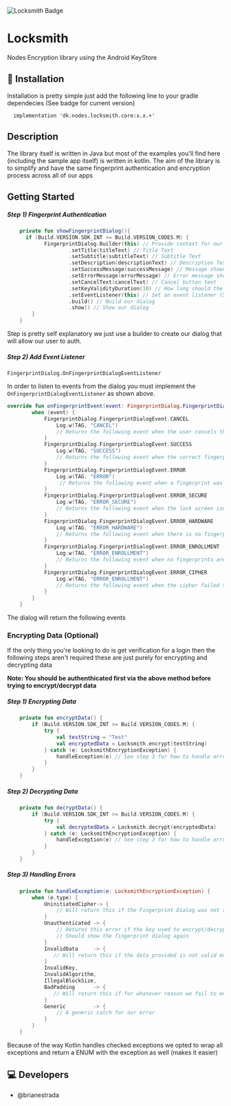 ![Locksmith Badge](https://img.shields.io/maven-central/v/dk.nodes.locksmith/core.svg)

# Locksmith

Nodes Encryption library using the Android KeyStore

## 🔧 Installation
Installation is pretty simple just add the following line to your gradle dependecies (See badge for current version)
```
  implementation 'dk.nodes.locksmith.core:x.x.+'
```

## Description

The library itself is written in Java but most of the examples you'll find here (including the sample app itself) is written in kotlin. The aim of the library is to simplify and have the same fingerprint authentication and encryption process across all of our apps

## Getting Started

##### Step 1) Fingerprint Authentication
```Kotlin
    private fun showFingerprintDialog(){
      if (Build.VERSION.SDK_INT >= Build.VERSION_CODES.M) {
            FingerprintDialog.Builder(this) // Provide context for our dialog
                    .setTitle(titleText) // Title Text
                    .setSubtitle(subtitleText) // Subtitle Text
                    .setDescription(descriptionText) // Description Text
                    .setSuccessMessage(successMessage) // Message shown when you have successfully auth
                    .setErrorMessage(errorMessage) // Error message shown when auth failed
                    .setCancelText(cancelText) // Cancel button text
                    .setKeyValidityDuration(10) // How long should the key be valid for once authenthicated (Can only be set once)
                    .setEventListener(this) // Set an event listener (See next step for a better explination)
                    .build() // Build our dialog
                    .show() // Show our dialog
        }
    }
```
Step is pretty self explanatory we just use a builder to create our dialog that will allow our user to auth.

##### Step 2) Add Event Listener

```
FingerprintDialog.OnFingerprintDialogEventListener
```
In order to listen to events from the dialog you must implement the `OnFingerprintDialogEventListener` as shown above.

```Kotlin
override fun onFingerprintEvent(event: FingerprintDialog.FingerprintDialogEvent) {
        when (event) {
            FingerprintDialog.FingerprintDialogEvent.CANCEL           -> {
                Log.w(TAG, "CANCEL")
                // Returns the following event when the user cancels the dialog
            }
            FingerprintDialog.FingerprintDialogEvent.SUCCESS          -> {
                Log.w(TAG, "SUCCESS")
                // Returns the following event when the correct fingerprint has been read
            }
            FingerprintDialog.FingerprintDialogEvent.ERROR            -> {
                Log.w(TAG, "ERROR")
                 // Returns the following event when a fingerprint was correctly read but not accepted
            }
            FingerprintDialog.FingerprintDialogEvent.ERROR_SECURE     -> {
                Log.w(TAG, "ERROR_SECURE")
                // Returns the following event when the lock screen isn't enabled
            }
            FingerprintDialog.FingerprintDialogEvent.ERROR_HARDWARE   -> {
                Log.w(TAG, "ERROR_HARDWARE")
                // Returns the following event when there is no fingerprint hardware
            }
            FingerprintDialog.FingerprintDialogEvent.ERROR_ENROLLMENT -> {
                Log.w(TAG, "ERROR_ENROLLMENT")
                // Returns the following event when no fingerprints are enrolled
            }
            FingerprintDialog.FingerprintDialogEvent.ERROR_CIPHER     -> {
                Log.w(TAG, "ERROR_ENROLLMENT")
                // Returns the following event when the cipher failed to initate
            }
        }
    }
```

The dialog will return the following events

### Encrypting Data (Optional)

If the only thing you're looking to do is get verification for a login then the following steps aren't required these are just purely for encrypting and decrypting data

****Note: You should be authenthicated first via the above method before trying to encrypt/decrypt data****

##### Step 1) Encrypting Data

```Kotlin
    private fun encryptData() {
        if (Build.VERSION.SDK_INT >= Build.VERSION_CODES.M) {
            try {
                val testString = "Test"
                val encryptedData = Locksmith.encrypt(testString)
            } catch (e: LocksmithEncryptionException) {
                handleException(e) // See step 3 for how to handle errors
            }
        }
    }
```

##### Step 2) Decrypting Data

```Kotlin
    private fun decryptData() {
        if (Build.VERSION.SDK_INT >= Build.VERSION_CODES.M) {
            try {
                val decryptedData = Locksmith.decrypt(encryptedData)
            } catch (e: LocksmithEncryptionException) {
                handleException(e) // See step 3 for how to handle errors
            }
        }
    }
```

##### Step 3) Handling Errors

```Kotlin
    private fun handleException(e: LocksmithEncryptionException) {
        when (e.type) {
            UninitiatedCipher-> {
                // Will return this if the Fingerprint Dialog was not shown first before trying to encrypt/decrypt                          
            }
            Unauthenticated -> {
                // Returns this error if the key used to encrypt/decrypt has been invalidated, if you get this error you
                // Should show the fingerprint dialog again
            }
            InvalidData     -> {
               // Will return this if the data provided is not valid encrypted data
            }
            InvalidKey,
            InvalidAlgorithm,
            IllegalBlockSize,
            BadPadding      -> {
               // Will return this if for whatever reason we fail to encrypt/decrypt data
            }
            Generic         -> {
                // A generic catch for our error
            }
        }
    }
```

Because of the way Kotlin handles checked exceptions we opted to wrap all exceptions and return a ENUM with the exception as well (makes it easier)

## 💻 Developers
- @brianestrada
